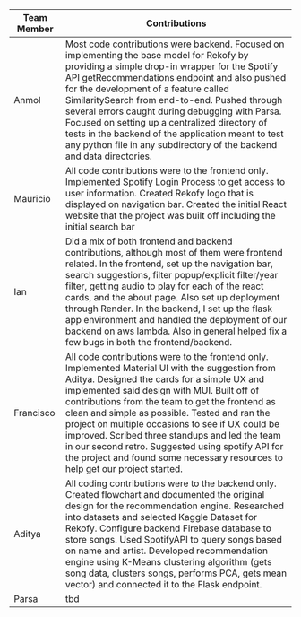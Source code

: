 | Team Member | Contributions |
|-------------|---------------------------------------------------------------------------------------------------------------------------------------------------------------------------------------------------------------------------------------------------------------------------------------------------------------------------------------------------------------------------------------------------------------------------------------------------------------------------------------------------------------------------------------------------------------------------------------------------------------------------------------------------------------------------------------------------------------------------------------------------------------------------------------------------------------------------------------------------------------------------------------------------------------------------------------------------------------------------------------------------------------------------------------------------------------------------------------------------------------------------------------------------------------------------------------------------------------------------------------------------------------------------------------------------------------------------------------------------------------------------------------------------------------------------------------------------------------------------------------------------------------------------------------------------------------------------------------------------------------------------------------------------------------------------------------------------------------------------------------------------------------------------------------------------------------------------------------------------------------|
| Anmol       | Most code contributions were backend. Focused on implementing the base model for Rekofy by providing a simple drop-in wrapper for the Spotify API getRecommendations endpoint and also pushed for the development of a feature called SimilaritySearch from end-to-end. Pushed through several errors caught during debugging with Parsa. Focused on setting up a centralized directory of tests in the backend of the application meant to test any python file in any subdirectory of the backend and data directories. |
| Mauricio    | All code contributions were to the frontend only. Implemented Spotify Login Process to get access to user information. Created Rekofy logo that is displayed on navigation bar. Created the initial React website that the project was built off including the initial search bar |
| Ian         | Did a mix of both frontend and backend contributions, although most of them were frontend related. In the frontend, set up the navigation bar, search suggestions, filter popup/explicit filter/year filter, getting audio to play for each of the react cards, and the about page. Also set up deployment through Render. In the backend, I set up the flask app environment and handled the deployment of our backend on aws lambda. Also in general helped fix a few bugs in both the frontend/backend. |
| Francisco   | All code contributions were to the frontend only. Implemented Material UI with the suggestion from Aditya. Designed the cards for a simple UX and implemented said design with MUI. Built off of contributions from the team to get the frontend as clean and simple as possible. Tested and ran the project on multiple occasions to see if UX could be improved. Scribed three standups and led the team in our second retro. Suggested using spotify API for the project and found some necessary resources to help get our project started. |
| Aditya      | All coding contributions were to the backend only. Created flowchart and documented the original design for the recommendation engine. Researched into datasets and selected Kaggle Dataset for Rekofy. Configure backend Firebase database to store songs. Used SpotifyAPI to query songs based on name and artist. Developed recommendation engine using K-Means clustering algorithm (gets song data, clusters songs, performs PCA, gets mean vector) and connected it to the Flask endpoint. |
| Parsa       | tbd |
